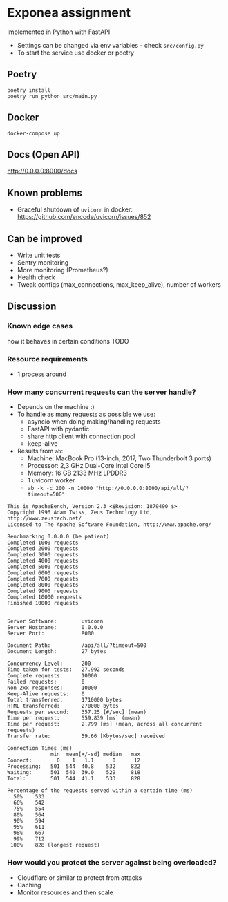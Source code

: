 # Exponea assignment

Implemented in Python with FastAPI

- Settings can be changed via env variables - check `src/config.py`
- To start the service use docker or poetry


## Poetry
```shell
poetry install
poetry run python src/main.py
```

## Docker
```shell
docker-compose up
```


## Docs (Open API)
http://0.0.0.0:8000/docs


## Known problems
- Graceful shutdown of `uvicorn` in docker: https://github.com/encode/uvicorn/issues/852


## Can be improved
- Write unit tests
- Sentry monitoring
- More monitoring (Prometheus?)
- Health check
- Tweak configs (max_connections, max_keep_alive), number of workers

## Discussion

### Known edge cases
how it behaves in certain conditions
TODO


### Resource requirements
- 1 process around 


### How many concurrent requests can the server handle?
- Depends on the machine :)
- To handle as many requests as possible we use:
   - asyncio when doing making/handling requests
   - FastAPI with pydantic
   - share http client with connection pool
   - keep-alive
- Results from `ab`:
   - Machine: MacBook Pro (13-inch, 2017, Two Thunderbolt 3 ports)
   - Processor: 2,3 GHz Dual-Core Intel Core i5
   - Memory: 16 GB 2133 MHz LPDDR3
   - 1 uvicorn worker
   - `ab -k -c 200 -n 10000 "http://0.0.0.0:8000/api/all/?timeout=500"`
  
```
This is ApacheBench, Version 2.3 <$Revision: 1879490 $>
Copyright 1996 Adam Twiss, Zeus Technology Ltd, http://www.zeustech.net/
Licensed to The Apache Software Foundation, http://www.apache.org/

Benchmarking 0.0.0.0 (be patient)
Completed 1000 requests
Completed 2000 requests
Completed 3000 requests
Completed 4000 requests
Completed 5000 requests
Completed 6000 requests
Completed 7000 requests
Completed 8000 requests
Completed 9000 requests
Completed 10000 requests
Finished 10000 requests


Server Software:        uvicorn
Server Hostname:        0.0.0.0
Server Port:            8000

Document Path:          /api/all/?timeout=500
Document Length:        27 bytes

Concurrency Level:      200
Time taken for tests:   27.992 seconds
Complete requests:      10000
Failed requests:        0
Non-2xx responses:      10000
Keep-Alive requests:    0
Total transferred:      1710000 bytes
HTML transferred:       270000 bytes
Requests per second:    357.25 [#/sec] (mean)
Time per request:       559.839 [ms] (mean)
Time per request:       2.799 [ms] (mean, across all concurrent requests)
Transfer rate:          59.66 [Kbytes/sec] received

Connection Times (ms)
              min  mean[+/-sd] median   max
Connect:        0    1   1.1      0      12
Processing:   501  544  40.8    532     822
Waiting:      501  540  39.0    529     818
Total:        501  544  41.1    533     828

Percentage of the requests served within a certain time (ms)
  50%    533
  66%    542
  75%    554
  80%    564
  90%    594
  95%    611
  98%    667
  99%    712
 100%    828 (longest request)
```
  
### How would you protect the server against being overloaded?
- Cloudflare or similar to protect from attacks
- Caching
- Monitor resources and then scale
